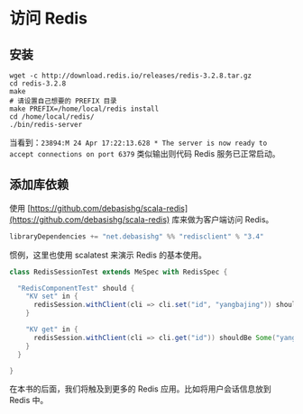 # 访问 Redis

## 安装

```
wget -c http://download.redis.io/releases/redis-3.2.8.tar.gz
cd redis-3.2.8
make
# 请设置自己想要的 PREFIX 目录
make PREFIX=/home/local/redis install
cd /home/local/redis/
./bin/redis-server
```

当看到：`23894:M 24 Apr 17:22:13.628 * The server is now ready to accept connections on port 6379` 类似输出则代码 Redis 
服务已正常启动。

## 添加库依赖

使用 [https://github.com/debasishg/scala-redis](https://github.com/debasishg/scala-redis) 库来做为客户端访问 Redis。

```scala
libraryDependencies += "net.debasishg" %% "redisclient" % "3.4"
```

惯例，这里也使用 scalatest 来演示 Redis 的基本使用。

```scala
class RedisSessionTest extends MeSpec with RedisSpec {

  "RedisComponentTest" should {
    "KV set" in {
      redisSession.withClient(cli => cli.set("id", "yangbajing")) shouldBe true
    }

    "KV get" in {
      redisSession.withClient(cli => cli.get("id")) shouldBe Some("yangbajing")
    }
  }

}
```

在本书的后面，我们将触及到更多的 Redis 应用。比如将用户会话信息放到 Redis 中。
